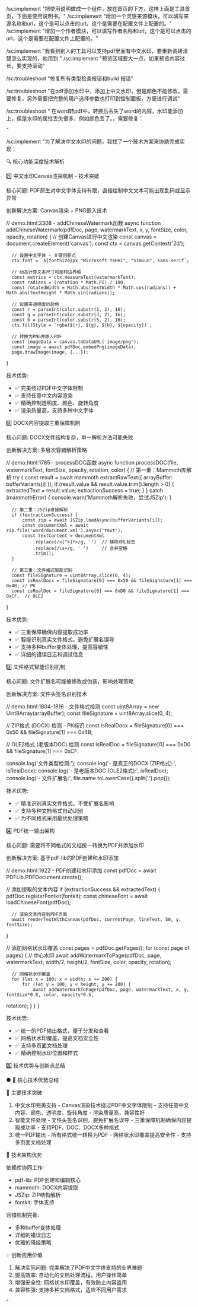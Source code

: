 /sc:implement "把使用说明做成一个组件，放在首页的下方，这样上面是工具首页，下面是使用说明书。"
/sc:implement "增加一个灵感来源模块，可以填写来源名称和url，这个是可以点击的url，这个是需要在配置文件上配置的。"
/sc:implement "增加一个作者模块，可以填写作者名称和url，这个是可以点击的url，这个是需要在配置文件上配置的。"

/sc:implement "我看到别人的工具可以支持pdf里面有中文水印，要重新调研清楚怎么实现的，他用到   <script src="https://cdnjs.cloudflare.com/ajax/libs/jszip/3.7.1/jszip.min.js"></script>
    <script src="https://cdnjs.cloudflare.com/ajax/libs/pdf-lib/1.17.1/pdf-lib.min.js"></script>
    <script src="https://cdnjs.cloudflare.com/ajax/libs/mammoth/1.4.2/mammoth.browser.min.js"></script>
    <script src="https://cdn.jsdelivr.net/npm/@pdf-lib/fontkit@1.1.1/dist/fontkit.umd.min.js"></script>
"
/sc:implement "预览区域要大一点，如果预览内容过长，要支持滚动"

/sc:troubleshoot "修复所有类型检查报错和build 报错"


/sc:troubleshoot "在pdf添加水印中，添加上中文水印，但是颜色不能修改，需要修复，另外需要把完整的用户选择参数也打印到控制面板，方便进行调试"

/sc:troubleshoot " 在word转pdf中，转换后丢失了word的内容，水印能添加上，但是水印的属性丢失很多，例如颜色丢了。，需要修复：


    "

/sc:implement "为了解决中文水印的问题，我找了一个技术方案来协助完成实现：

 🔍 核心功能深度技术解析

  1️⃣ 中文水印Canvas渲染机制 - 技术突破

  核心问题: PDF原生对中文字体支持有限，直接绘制中文文本可能出现乱码或显示异常

  创新解决方案: Canvas渲染 + PNG嵌入技术

  // demo.html:2308 - addChineseWatermark函数
  async function addChineseWatermark(pdfDoc, page, watermarkText, x, y, fontSize, color, opacity, rotation) {
      // 创建Canvas进行中文渲染
      const canvas = document.createElement('canvas');
      const ctx = canvas.getContext('2d');

      // 设置中文字体 - 关键创新点
      ctx.font = `${fontSize}px "Microsoft YaHei", "SimSun", sans-serif`;

      // 动态计算文本尺寸和旋转边界框
      const metrics = ctx.measureText(watermarkText);
      const radians = (rotation * Math.PI) / 180;
      const rotatedWidth = Math.abs(textWidth * Math.cos(radians)) + Math.abs(textHeight * Math.sin(radians));

      // 设置带透明度的颜色
      const r = parseInt(color.substr(1, 2), 16);
      const g = parseInt(color.substr(3, 2), 16);
      const b = parseInt(color.substr(5, 2), 16);
      ctx.fillStyle = `rgba(${r}, ${g}, ${b}, ${opacity})`;

      // 转换为PNG并嵌入PDF
      const imageData = canvas.toDataURL('image/png');
      const image = await pdfDoc.embedPng(imageData);
      page.drawImage(image, {...});
  }

  技术优势:
  - ✅ 完美绕过PDF中文字体限制
  - ✅ 支持任意中文内容渲染
  - ✅ 精确控制透明度、颜色、旋转角度
  - ✅ 渲染质量高，支持多种中文字体

  2️⃣ DOCX内容提取三重保障机制

  核心问题: DOCX文件结构复杂，单一解析方法可能失败

  创新解决方案: 多层次容错解析策略

  // demo.html:1785 - processDOC函数
  async function processDOC(file, watermarkText, fontSize, opacity, rotation, color) {
      // 第一重：Mammoth库解析
      try {
          const result = await mammoth.extractRawText({ arrayBuffer: bufferVariants[i] });
          if (result.value && result.value.trim().length > 0) {
              extractedText = result.value;
              extractionSuccess = true;
          }
      } catch (mammothError) {
          console.warn('Mammoth解析失败，尝试JSZip');
      }

      // 第二重：JSZip直接解析
      if (!extractionSuccess) {
          const zip = await JSZip.loadAsync(bufferVariants[i]);
          const documentXml = await zip.file('word/document.xml').async('text');
          const textContent = documentXml
              .replace(/<[^>]*>/g, '')  // 移除XML标签
              .replace(/\s+/g, ' ')     // 合并空格
              .trim();
      }

      // 第三重：文件格式智能识别
      const fileSignature = uint8Array.slice(0, 4);
      const isRealDocx = fileSignature[0] === 0x50 && fileSignature[1] === 0x4B; // PK
      const isRealDoc = fileSignature[0] === 0xD0 && fileSignature[1] === 0xCF;  // OLE2
  }

  技术优势:
  - ✅ 三重保障确保内容提取成功率
  - ✅ 智能识别真实文件格式，避免扩展名误导
  - ✅ 支持多种buffer变体处理，提高容错性
  - ✅ 详细的错误日志和调试信息

  3️⃣ 文件格式智能识别机制

  核心问题: 文件扩展名可能被修改或伪装，影响处理策略

  创新解决方案: 文件头签名识别技术

  // demo.html:1804-1816 - 文件格式检测
  const uint8Array = new Uint8Array(arrayBuffer);
  const fileSignature = uint8Array.slice(0, 4);

  // ZIP格式 (DOCX) 检测 - PK标识
  const isRealDocx = fileSignature[0] === 0x50 && fileSignature[1] === 0x4B;

  // OLE2格式 (老版本DOC) 检测
  const isRealDoc = fileSignature[0] === 0xD0 && fileSignature[1] === 0xCF;

  console.log('文件类型检测:');
  console.log('- 是真正的DOCX (ZIP格式):', isRealDocx);
  console.log('- 是老版本DOC (OLE2格式):', isRealDoc);
  console.log('- 文件扩展名:', file.name.toLowerCase().split('.').pop());

  技术优势:
  - ✅ 精准识别真实文件格式，不受扩展名影响
  - ✅ 支持多种文档格式自动识别
  - ✅ 为不同格式采用最优处理策略

  4️⃣ PDF统一输出架构

  核心问题: 需要将不同格式的文档统一转换为PDF并添加水印

  创新解决方案: 基于pdf-lib的PDF创建和水印添加

  // demo.html:1922 - PDF创建和水印添加
  const pdfDoc = await PDFLib.PDFDocument.create();

  // 添加提取的文本内容
  if (extractionSuccess && extractedText) {
      pdfDoc.registerFontkit(fontkit);
      const chineseFont = await loadChineseFont(pdfDoc);

      // 渲染文本内容到PDF页面
      await renderTextWithCanvas(pdfDoc, currentPage, lineText, 50, y, fontSize);
  }

  // 添加网格状水印覆盖
  const pages = pdfDoc.getPages();
  for (const page of pages) {
      // 中心水印
      await addWatermarkToPage(pdfDoc, page, watermarkText, width/2, height/2, fontSize, color, opacity, rotation);     

      // 网格状水印覆盖
      for (let x = 100; x < width; x += 200) {
          for (let y = 100; y < height; y += 200) {
              await addWatermarkToPage(pdfDoc, page, watermarkText, x, y, fontSize*0.8, color, opacity*0.5,
  rotation);
          }
      }
  }

  技术优势:
  - ✅ 统一的PDF输出格式，便于分发和查看
  - ✅ 网格状水印覆盖，提高文档安全性
  - ✅ 支持多页面文档处理
  - ✅ 精确控制水印位置和样式

  5️⃣ 技术优势与创新点总结

● 🚀 核心技术优势总结

  🎯 主要技术突破

  1. 中文水印完美支持
    - Canvas渲染技术绕过PDF中文字体限制
    - 支持任意中文内容、颜色、透明度、旋转角度
    - 渲染质量高，兼容性好
  2. 智能文件处理
    - 文件头签名识别，避免扩展名误导
    - 三重保障机制确保内容提取成功率
    - 支持PDF、DOC、DOCX多种格式
  3. 统一PDF输出
    - 所有格式统一转换为PDF
    - 网格状水印覆盖提高安全性
    - 支持多页面文档处理

  🔧 技术架构优势

  依赖库协同工作:
  - pdf-lib: PDF创建和编辑核心
  - mammoth: DOCX内容提取
  - JSZip: ZIP结构解析
  - fontkit: 字体支持

  容错机制完善:
  - 多种buffer变体处理
  - 详细的错误日志
  - 优雅的降级策略

  💡 创新应用价值

  1. 解决实际问题: 完美解决了PDF中文字体支持的业界难题
  2. 提高效率: 自动化的文档处理流程，用户操作简单
  3. 增强安全性: 网格状水印覆盖，有效防止内容盗用
  4. 兼容性强: 支持多种文档格式，适应不同用户需求

"